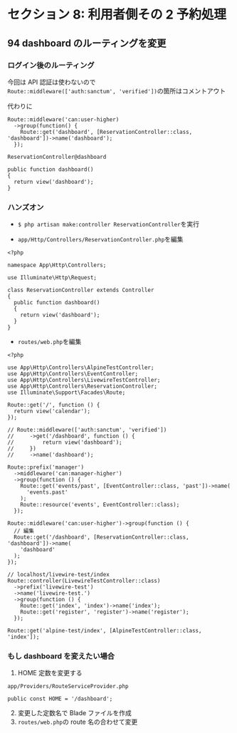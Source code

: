 # セクション 8: 利用者側その 2 予約処理

## 94 dashboard のルーティングを変更

### ログイン後のルーティング

今回は API 認証は使わないので<br>
`Route::middleware(['auth:sanctum', 'verified'])`の箇所はコメントアウト<br>

代わりに<br>

```php:web.php
Route::middleware('can:user-higher)
  ->group(function() {
    Route::get('dashboard', [ReservationController::class, 'dashboard'])->name('dashboard');
  });
```

`ReservationController@dashboard`<br>

```php:ReservationController.php
public function dashboard()
{
  return view('dashboard');
}
```

### ハンズオン

- `$ php artisan make:controller ReservationController`を実行<br>

* `app/Http/Controllers/ReservationController.php`を編集<br>

```php:ReservationController.php
<?php

namespace App\Http\Controllers;

use Illuminate\Http\Request;

class ReservationController extends Controller
{
  public function dashboard()
  {
    return view('dashboard');
  }
}
```

- `routes/web.php`を編集<br>

```php:web.php
<?php

use App\Http\Controllers\AlpineTestController;
use App\Http\Controllers\EventController;
use App\Http\Controllers\LivewireTestController;
use App\Http\Controllers\ReservationController;
use Illuminate\Support\Facades\Route;

Route::get('/', function () {
  return view('calendar');
});

// Route::middleware(['auth:sanctum', 'verified'])
//     ->get('/dashboard', function () {
//         return view('dashboard');
//     })
//     ->name('dashboard');

Route::prefix('manager')
  ->middleware('can:manager-higher')
  ->group(function () {
    Route::get('events/past', [EventController::class, 'past'])->name(
      'events.past'
    );
    Route::resource('events', EventController::class);
  });

Route::middleware('can:user-higher')->group(function () {
  // 編集
  Route::get('/dashboard', [ReservationController::class, 'dashboard'])->name(
    'dashboard'
  );
});

// localhost/livewire-test/index
Route::controller(LivewireTestController::class)
  ->prefix('livewire-test')
  ->name('livewire-test.')
  ->group(function () {
    Route::get('index', 'index')->name('index');
    Route::get('register', 'register')->name('register');
  });

Route::get('alpine-test/index', [AlpineTestController::class, 'index']);
```

### もし dashboard を変えたい場合

1. HOME 定数を変更する<br>

`app/Providers/RouteServiceProvider.php`<br>

```php:RouteServiceProvider.php
public const HOME = '/dashboard';
```

2. 変更した定数名で Blade ファイルを作成<br>
3. `routes/web.php`の route 名の合わせて変更<br>
